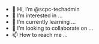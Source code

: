 - 👋 Hi, I’m @scpc-techadmin
- 👀 I’m interested in ...
- 🌱 I’m currently learning ...
- 💞️ I’m looking to collaborate on ...
- 📫 How to reach me ...

<!---
scpc-techadmin/scpc-techadmin is a ✨ special ✨ repository because its `README.md` (this file) appears on your GitHub profile.
You can click the Preview link to take a look at your changes.
--->
